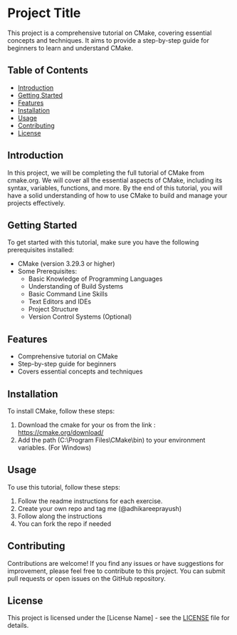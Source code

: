 # Project Title

This project is a comprehensive tutorial on CMake, covering essential concepts and techniques. It aims to provide a step-by-step guide for beginners to learn and understand CMake.

## Table of Contents

- [Introduction](#introduction)
- [Getting Started](#getting-started)
- [Features](#features)
- [Installation](#installation)
- [Usage](#usage)
- [Contributing](#contributing)
- [License](#license)

## Introduction

In this project, we will be completing the full tutorial of CMake from cmake.org. We will cover all the essential aspects of CMake, including its syntax, variables, functions, and more. By the end of this tutorial, you will have a solid understanding of how to use CMake to build and manage your projects effectively.

## Getting Started

To get started with this tutorial, make sure you have the following prerequisites installed:

- CMake (version 3.29.3 or higher)
- Some Prerequisites:
  - Basic Knowledge of Programming Languages
  - Understanding of Build Systems
  - Basic Command Line Skills
  - Text Editors and IDEs
  - Project Structure
  - Version Control Systems (Optional)

## Features

- Comprehensive tutorial on CMake
- Step-by-step guide for beginners
- Covers essential concepts and techniques

## Installation

To install CMake, follow these steps:

1. Download the cmake for your os from the link : https://cmake.org/download/
2. Add the path (C:\Program Files\CMake\bin) to your environment variables. (For Windows)

## Usage

To use this tutorial, follow these steps:

1. Follow the readme instructions for each exercise.
2. Create your own repo and tag me (@adhikareeprayush)
3. Follow along the instructions
4. You can fork the repo if needed

## Contributing

Contributions are welcome! If you find any issues or have suggestions for improvement, please feel free to contribute to this project. You can submit pull requests or open issues on the GitHub repository.

## License

This project is licensed under the [License Name] - see the [LICENSE](LICENSE) file for details.
